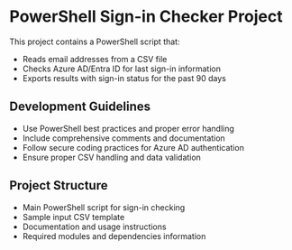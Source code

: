 <!-- Use this file to provide workspace-specific custom instructions to Copilot. For more details, visit https://code.visualstudio.com/docs/copilot/copilot-customization#_use-a-githubcopilotinstructionsmd-file -->
# PowerShell Sign-in Checker Project

This project contains a PowerShell script that:
- Reads email addresses from a CSV file
- Checks Azure AD/Entra ID for last sign-in information
- Exports results with sign-in status for the past 90 days

## Development Guidelines
- Use PowerShell best practices and proper error handling
- Include comprehensive comments and documentation
- Follow secure coding practices for Azure AD authentication
- Ensure proper CSV handling and data validation

## Project Structure
- Main PowerShell script for sign-in checking
- Sample input CSV template
- Documentation and usage instructions
- Required modules and dependencies information